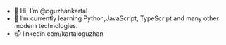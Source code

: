 - 👋 Hi, I’m @oguzhankartal
- 🌱 I’m currently learning Python,JavaScript, TypeScript and many other modern technologies.
- 📫 linkedin.com/kartaloguzhan

